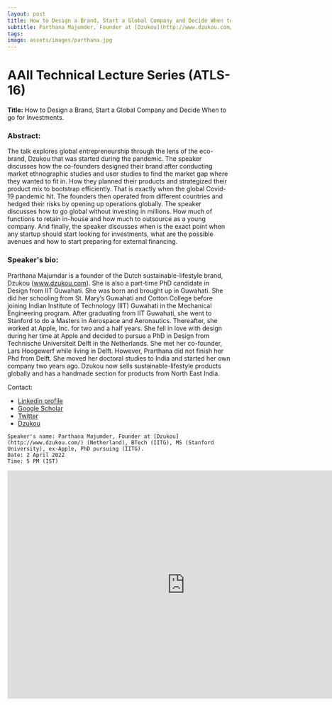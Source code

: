 ```yaml
---
layout: post
title: How to Design a Brand, Start a Global Company and Decide When to go for Investments
subtitle: Parthana Majumder, Founder at [Dzukou](http://www.dzukou.com/) (Netherland), BTech (IITG), MS (Stanford University), ex-Apple, PhD pursuing (IITG).
tags: 
image: assets/images/parthana.jpg
---
```



# AAII Technical Lecture Series (ATLS-16)
**Title:** How to Design a Brand, Start a Global Company and Decide When to go for Investments.



### Abstract: 
The talk explores global entrepreneurship through the lens of the eco-brand, Dzukou that was started during the pandemic. The speaker discusses how the co-founders designed their brand after conducting market ethnographic studies and user studies to find the market gap where they wanted to fit in. How they planned their products and strategized their product mix to bootstrap efficiently. That is exactly when the global Covid-19 pandemic hit. The founders then operated from different countries and hedged their risks by opening up operations globally. The speaker discusses how to go global without investing in millions. How much of functions to retain in-house and how much to outsource as a young company. And finally, the speaker discusses when is the exact point when any startup should start looking for investments, what are the possible avenues and how to start preparing for external financing. 

### Speaker's bio: 
Prarthana Majumdar is a founder of the Dutch sustainable-lifestyle brand, Dzukou (www.dzukou.com). She is also a part-time PhD candidate in Design from IIT Guwahati. She was born and brought up in Guwahati. She did her schooling from St. Mary’s Guwahati and Cotton College before joining Indian Institute of Technology (IIT) Guwahati in the Mechanical Engineering program. After graduating from IIT Guwahati, she went to Stanford to do a Masters in Aerospace and Aeronautics. Thereafter, she worked at Apple, Inc. for two and a half years. She fell in love with design during her time at Apple and decided to pursue a PhD in Design from Technische Universiteit Delft in the Netherlands. She met her co-founder, Lars Hoogewerf while living in Delft. However, Prarthana did not finish her Phd from Delft. She moved her doctoral studies to India and started her own company two years ago. Dzukou now sells sustainable-lifestyle products globally and has a handmade section for products from North East India. 


Contact: 
- [Linkedin profile](https://www.linkedin.com/in/prarthana-majumdar-26681613/)
- [Google Scholar](https://scholar.google.com/citations?user=KFf5NHgAAAAJ&hl=en)
- [Twitter](https://twitter.com/palkie)
- [Dzukou](http://www.dzukou.com/)


```
Speaker's name: Parthana Majumder, Founder at [Dzukou](http://www.dzukou.com/) (Netherland), BTech (IITG), MS (Stanford University), ex-Apple, PhD pursuing (IITG).
Date: 2 April 2022
Time: 5 PM (IST)
```
<iframe width="800" height="515" src="https://www.youtube.com/embed/H_YH2XPYmQ0" title="YouTube video player" frameborder="0" allow="accelerometer; autoplay; clipboard-write; encrypted-media; gyroscope; picture-in-picture; web-share" allowfullscreen></iframe>